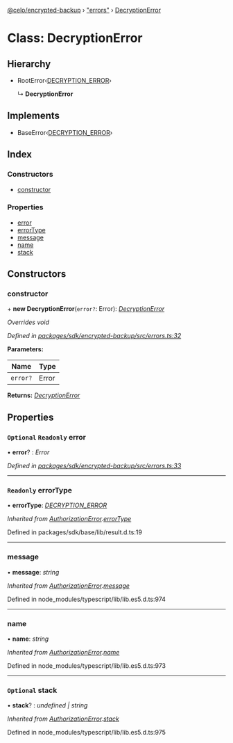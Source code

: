[@celo/encrypted-backup](../README.md) › ["errors"](../modules/_errors_.md) › [DecryptionError](_errors_.decryptionerror.md)

# Class: DecryptionError

## Hierarchy

* RootError‹[DECRYPTION_ERROR](../enums/_errors_.backuperrortypes.md#decryption_error)›

  ↳ **DecryptionError**

## Implements

* BaseError‹[DECRYPTION_ERROR](../enums/_errors_.backuperrortypes.md#decryption_error)›

## Index

### Constructors

* [constructor](_errors_.decryptionerror.md#constructor)

### Properties

* [error](_errors_.decryptionerror.md#optional-readonly-error)
* [errorType](_errors_.decryptionerror.md#readonly-errortype)
* [message](_errors_.decryptionerror.md#message)
* [name](_errors_.decryptionerror.md#name)
* [stack](_errors_.decryptionerror.md#optional-stack)

## Constructors

###  constructor

\+ **new DecryptionError**(`error?`: Error): *[DecryptionError](_errors_.decryptionerror.md)*

*Overrides void*

*Defined in [packages/sdk/encrypted-backup/src/errors.ts:32](https://github.com/celo-org/celo-monorepo/blob/master/packages/sdk/encrypted-backup/src/errors.ts#L32)*

**Parameters:**

Name | Type |
------ | ------ |
`error?` | Error |

**Returns:** *[DecryptionError](_errors_.decryptionerror.md)*

## Properties

### `Optional` `Readonly` error

• **error**? : *Error*

*Defined in [packages/sdk/encrypted-backup/src/errors.ts:33](https://github.com/celo-org/celo-monorepo/blob/master/packages/sdk/encrypted-backup/src/errors.ts#L33)*

___

### `Readonly` errorType

• **errorType**: *[DECRYPTION_ERROR](../enums/_errors_.backuperrortypes.md#decryption_error)*

*Inherited from [AuthorizationError](_errors_.authorizationerror.md).[errorType](_errors_.authorizationerror.md#readonly-errortype)*

Defined in packages/sdk/base/lib/result.d.ts:19

___

###  message

• **message**: *string*

*Inherited from [AuthorizationError](_errors_.authorizationerror.md).[message](_errors_.authorizationerror.md#message)*

Defined in node_modules/typescript/lib/lib.es5.d.ts:974

___

###  name

• **name**: *string*

*Inherited from [AuthorizationError](_errors_.authorizationerror.md).[name](_errors_.authorizationerror.md#name)*

Defined in node_modules/typescript/lib/lib.es5.d.ts:973

___

### `Optional` stack

• **stack**? : *undefined | string*

*Inherited from [AuthorizationError](_errors_.authorizationerror.md).[stack](_errors_.authorizationerror.md#optional-stack)*

Defined in node_modules/typescript/lib/lib.es5.d.ts:975
